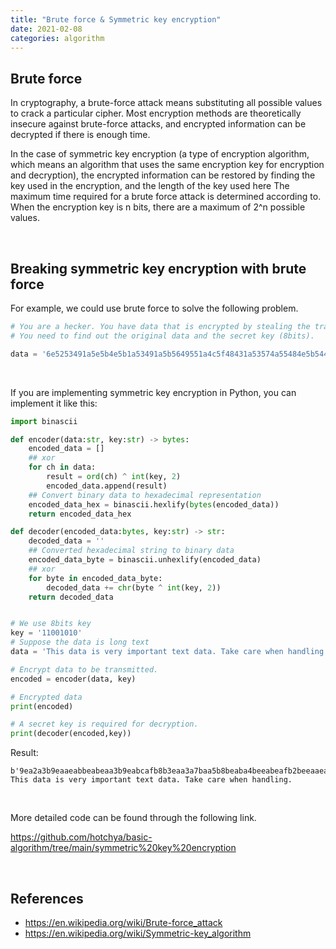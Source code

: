 ```yaml
---
title: "Brute force & Symmetric key encryption"
date: 2021-02-08
categories: algorithm
---
```


## Brute force

In cryptography, a brute-force attack means substituting all possible values ​​to crack a particular cipher. Most encryption methods are theoretically insecure against brute-force attacks, and encrypted information can be decrypted if there is enough time.

In the case of symmetric key encryption (a type of encryption algorithm, which means an algorithm that uses the same encryption key for encryption and decryption), the encrypted information can be restored by finding the key used in the encryption, and the length of the key used here The maximum time required for a brute force attack is determined according to. When the encryption key is n bits, there are a maximum of 2^n possible values.

<br/>

## Breaking symmetric key encryption with brute force


For example, we could use brute force to solve the following problem.
```python
# You are a hecker. You have data that is encrypted by stealing the transmitted data, and you know that this data is in plain text.
# You need to find out the original data and the secret key (8bits).

data = '6e5253491a5e5b4e5b1a53491a5b5649551a4c5f48431a53574a55484e5b544e1a4e5f424e1a5e5b4e5b141a6a565f5b495f1a4e5b515f1a595b485f1a4d525f541a525b545e5653545d14'
```

<br/>

If you are implementing symmetric key encryption in Python, you can implement it like this:
```python
import binascii

def encoder(data:str, key:str) -> bytes:
    encoded_data = []
    ## xor
    for ch in data:
        result = ord(ch) ^ int(key, 2)
        encoded_data.append(result)
    ## Convert binary data to hexadecimal representation
    encoded_data_hex = binascii.hexlify(bytes(encoded_data))
    return encoded_data_hex

def decoder(encoded_data:bytes, key:str) -> str:
    decoded_data = ''
    ## Converted hexadecimal string to binary data
    encoded_data_byte = binascii.unhexlify(encoded_data)
    ## xor
    for byte in encoded_data_byte:
        decoded_data += chr(byte ^ int(key, 2))
    return decoded_data


# We use 8bits key
key = '11001010'
# Suppose the data is long text
data = 'This data is very important text data. Take care when handling.'

# Encrypt data to be transmitted.
encoded = encoder(data, key)

# Encrypted data
print(encoded)

# A secret key is required for decryption.
print(decoder(encoded,key))
```

Result:
```
b'9ea2a3b9eaaeabbeabeaa3b9eabcafb8b3eaa3a7baa5b8beaba4beeabeafb2beeaaeabbeabe4ea9eaba1afeaa9abb8afeabda2afa4eaa2aba4aea6a3a4ade4'
This data is very important text data. Take care when handling.
```

<br/>

More detailed code can be found through the following link.

<https://github.com/hotchya/basic-algorithm/tree/main/symmetric%20key%20encryption>

<br/>


## References
+ <https://en.wikipedia.org/wiki/Brute-force_attack>
+ <https://en.wikipedia.org/wiki/Symmetric-key_algorithm>